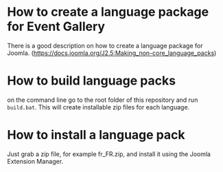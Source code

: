# How to create a language package for Event Gallery

There is a good description on how to create a language package for Joomla.
(https://docs.joomla.org/J2.5:Making_non-core_language_packs)

# How to build language packs

on the command line go to the root folder of this repository and run ```build.bat```. This will create installable zip files for each language. 

# How to install a language pack

Just grab a zip file, for example fr_FR.zip, and install it using the Joomla Extension Manager. 
